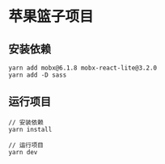 # 苹果篮子项目

## 安装依赖

```text
yarn add mobx@6.1.8 mobx-react-lite@3.2.0
yarn add -D sass
```

## 运行项目

``` text
// 安装依赖
yarn install

// 运行项目
yarn dev
```

